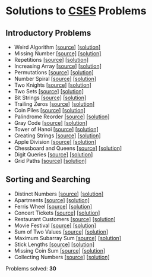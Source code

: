 # Solutions to [CSES](https://cses.fi/problemset/) Problems

## Introductory Problems

- Weird Algorithm
[[source]](https://cses.fi/problemset/task/1068) 
[[solution]](https://github.com/kantuni/CSES/blob/main/Introductory%20Problems/weird-algorithm.cpp)
- Missing Number
[[source]](https://cses.fi/problemset/task/1083) 
[[solution]](https://github.com/kantuni/CSES/blob/main/Introductory%20Problems/missing-number.cpp)
- Repetitions
[[source]](https://cses.fi/problemset/task/1069) 
[[solution]](https://github.com/kantuni/CSES/blob/main/Introductory%20Problems/repetitions.cpp)
- Increasing Array
[[source]](https://cses.fi/problemset/task/1094) 
[[solution]](https://github.com/kantuni/CSES/blob/main/Introductory%20Problems/increasing-array.cpp)
- Permutations
[[source]](https://cses.fi/problemset/task/1070) 
[[solution]](https://github.com/kantuni/CSES/blob/main/Introductory%20Problems/permutations-v2.cpp)
- Number Spiral
[[source]](https://cses.fi/problemset/task/1071) 
[[solution]](https://github.com/kantuni/CSES/blob/main/Introductory%20Problems/number-spiral.cpp)
- Two Knights
[[source]](https://cses.fi/problemset/task/1072) 
[[solution]](https://github.com/kantuni/CSES/blob/main/Introductory%20Problems/two-knights.cpp)
- Two Sets
[[source]](https://cses.fi/problemset/task/1092) 
[[solution]](https://github.com/kantuni/CSES/blob/main/Introductory%20Problems/two-sets.cpp)
- Bit Strings
[[source]](https://cses.fi/problemset/task/1617) 
[[solution]](https://github.com/kantuni/CSES/blob/main/Introductory%20Problems/bit-strings.cpp)
- Trailing Zeros
[[source]](https://cses.fi/problemset/task/1618) 
[[solution]](https://github.com/kantuni/CSES/blob/main/Introductory%20Problems/trailing-zeros.cpp)
- Coin Piles
[[source]](https://cses.fi/problemset/task/1754) 
[[solution]](https://github.com/kantuni/CSES/blob/main/Introductory%20Problems/coin-piles.cpp)
- Palindrome Reorder
[[source]](https://cses.fi/problemset/task/1755) 
[[solution]](https://github.com/kantuni/CSES/blob/main/Introductory%20Problems/palindrome-reorder.cpp)
- Gray Code
[[source]](https://cses.fi/problemset/task/2205) 
[[solution]](https://github.com/kantuni/CSES/blob/main/Introductory%20Problems/gray-code.cpp)
- Tower of Hanoi
[[source]](https://cses.fi/problemset/task/2165) 
[[solution]](https://github.com/kantuni/CSES/blob/main/Introductory%20Problems/tower-of-hanoi.cpp)
- Creating Strings
[[source]](https://cses.fi/problemset/task/1622) 
[[solution]](https://github.com/kantuni/CSES/blob/main/Introductory%20Problems/creating-strings.cpp)
- Apple Division
[[source]](https://cses.fi/problemset/task/1623) 
[[solution]](https://github.com/kantuni/CSES/blob/main/Introductory%20Problems/apple-division.cpp)
- Chessboard and Queens
[[source]](https://cses.fi/problemset/task/1624) 
[[solution]](https://github.com/kantuni/CSES/blob/main/Introductory%20Problems/chessboard-and-queens.cpp)
- Digit Queries
[[source]](https://cses.fi/problemset/task/2431) 
[[solution]](https://github.com/kantuni/CSES/blob/main/Introductory%20Problems/digit-queries.cpp)
- Grid Paths
[[source]](https://cses.fi/problemset/task/1625) 
[[solution]](https://github.com/kantuni/CSES/blob/main/Introductory%20Problems/grid-paths.cpp)

## Sorting and Searching

- Distinct Numbers
[[source]](https://cses.fi/problemset/task/1621) 
[[solution]](https://github.com/kantuni/CSES/blob/main/Sorting%20and%20Searching/distinct-numbers.cpp)
- Apartments
[[source]](https://cses.fi/problemset/task/1084) 
[[solution]](https://github.com/kantuni/CSES/blob/main/Sorting%20and%20Searching/apartments.cpp)
- Ferris Wheel
[[source]](https://cses.fi/problemset/task/1090) 
[[solution]](https://github.com/kantuni/CSES/blob/main/Sorting%20and%20Searching/ferris-wheel.cpp)
- Concert Tickets
[[source]](https://cses.fi/problemset/task/1091) 
[[solution]](https://github.com/kantuni/CSES/blob/main/Sorting%20and%20Searching/concert-tickets.cpp)
- Restaurant Customers
[[source]](https://cses.fi/problemset/task/1619) 
[[solution]](https://github.com/kantuni/CSES/blob/main/Sorting%20and%20Searching/restaurant-customers.cpp)
- Movie Festival
[[source]](https://cses.fi/problemset/task/1629) 
[[solution]](https://github.com/kantuni/CSES/blob/main/Sorting%20and%20Searching/movie-festival.cpp)
- Sum of Two Values
[[source]](https://cses.fi/problemset/task/1640) 
[[solution]](https://github.com/kantuni/CSES/blob/main/Sorting%20and%20Searching/sum-of-two-values.cpp)
- Maximum Subarray Sum
[[source]](https://cses.fi/problemset/task/1643) 
[[solution]](https://github.com/kantuni/CSES/blob/main/Sorting%20and%20Searching/maximum-subarray-sum.cpp)
- Stick Lengths
[[source]](https://cses.fi/problemset/task/1074) 
[[solution]](https://github.com/kantuni/CSES/blob/main/Sorting%20and%20Searching/stick-lengths.cpp)
- Missing Coin Sum
[[source]](https://cses.fi/problemset/task/2183) 
[[solution]](https://github.com/kantuni/CSES/blob/main/Sorting%20and%20Searching/missing-coin-sum.cpp)
- Collecting Numbers
[[source]](https://cses.fi/problemset/task/2216) 
[[solution]](https://github.com/kantuni/CSES/blob/main/Sorting%20and%20Searching/collecting-numbers.cpp)

Problems solved: **30**
